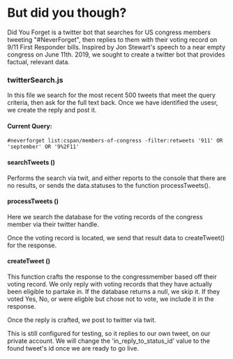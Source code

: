 # But did you though?

Did You Forget is a twitter bot that searches for US congress members tweeting "#NeverForget", then replies to them with their voting record on 9/11 First Responder bills.  Inspired by Jon Stewart's speech to a near empty congress on June 11th. 2019, we sought to create a twitter bot that provides factual, relevant data.

### twitterSearch.js
In this file we search for the most recent 500 tweets that meet the query criteria, then ask for the full text back.  Once we have identified the usesr, we create the reply and post it. 

#### Current Query:
	#neverforget list:cspan/members-of-congress -filter:retweets '911' OR 'september' OR '9%2F11'

#### searchTweets ()
Performs the search via twit, and either reports to the console that there are no results, or sends the data.statuses to the function processTweets().

#### processTweets ()
Here we search the database for the voting records of the congress member via their twitter handle.

Once the voting record is located, we send that result data to createTweet() for the response.

#### createTweet ()
This function crafts the response to the congressmember based off their voting record.  We only reply with voting records that they have actually been eligible to partake in.  If the database returns a null, we skip it.  If they voted Yes, No, or were eligble but chose not to vote, we include it in the response.

Once the reply is crafted, we post to twitter via twit.  

 This is still configured for testing, so it replies to our own tweet, on our private account.  We will change the 'in_reply_to_status_id' value to the found tweet's id once we are ready to go live.




